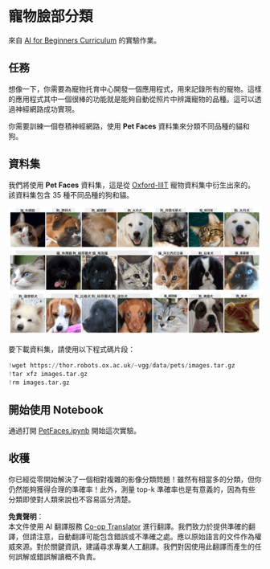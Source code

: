 <!--
CO_OP_TRANSLATOR_METADATA:
{
  "original_hash": "f3d2cee9cb3c52160419e560c57a690e",
  "translation_date": "2025-08-26T09:33:44+00:00",
  "source_file": "lessons/4-ComputerVision/07-ConvNets/lab/README.md",
  "language_code": "mo"
}
-->
# 寵物臉部分類

來自 [AI for Beginners Curriculum](https://github.com/microsoft/ai-for-beginners) 的實驗作業。

## 任務

想像一下，你需要為寵物托育中心開發一個應用程式，用來記錄所有的寵物。這樣的應用程式其中一個很棒的功能就是能夠自動從照片中辨識寵物的品種。這可以透過神經網路成功實現。

你需要訓練一個卷積神經網路，使用 **Pet Faces** 資料集來分類不同品種的貓和狗。

## 資料集

我們將使用 **Pet Faces** 資料集，這是從 [Oxford-IIIT](https://www.robots.ox.ac.uk/~vgg/data/pets/) 寵物資料集中衍生出來的。該資料集包含 35 種不同品種的狗和貓。

![我們將處理的資料集](../../../../../../translated_images/data.50b2a9d5484bdbf0f52f5765b381cec9efe2bd296a98f007f90bedb6ac67f2a8.mo.png)

要下載資料集，請使用以下程式碼片段：

```python
!wget https://thor.robots.ox.ac.uk/~vgg/data/pets/images.tar.gz
!tar xfz images.tar.gz
!rm images.tar.gz
```

## 開始使用 Notebook

通過打開 [PetFaces.ipynb](../../../../../../lessons/4-ComputerVision/07-ConvNets/lab/PetFaces.ipynb) 開始這次實驗。

## 收穫

你已經從零開始解決了一個相對複雜的影像分類問題！雖然有相當多的分類，但你仍然能夠獲得合理的準確率！此外，測量 top-k 準確率也是有意義的，因為有些分類即使對人類來說也不容易區分清楚。

**免責聲明**：  
本文件使用 AI 翻譯服務 [Co-op Translator](https://github.com/Azure/co-op-translator) 進行翻譯。我們致力於提供準確的翻譯，但請注意，自動翻譯可能包含錯誤或不準確之處。應以原始語言的文件作為權威來源。對於關鍵資訊，建議尋求專業人工翻譯。我們對因使用此翻譯而產生的任何誤解或錯誤解讀概不負責。